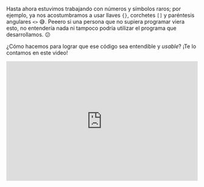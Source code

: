 Hasta ahora estuvimos trabajando con números y símbolos raros; por ejemplo, ya nos acostumbramos a usar llaves `{}`, corchetes `[]` y paréntesis angulares `<>` :sweat_smile:. Peeero si una persona que no supiera programar viera esto, no entendería nada ni tampoco podría utilizar el programa que desarrollamos. :confused:

¿Cómo hacemos para lograr que ese código sea entendible y _usable_? ¡Te lo contamos en este video!

<iframe width="100%" height="315" src="https://www.youtube.com/embed/xWXDcJl0uX4?ecver=1" frameborder="0" allow="autoplay; encrypted-media" allowfullscreen></iframe>
